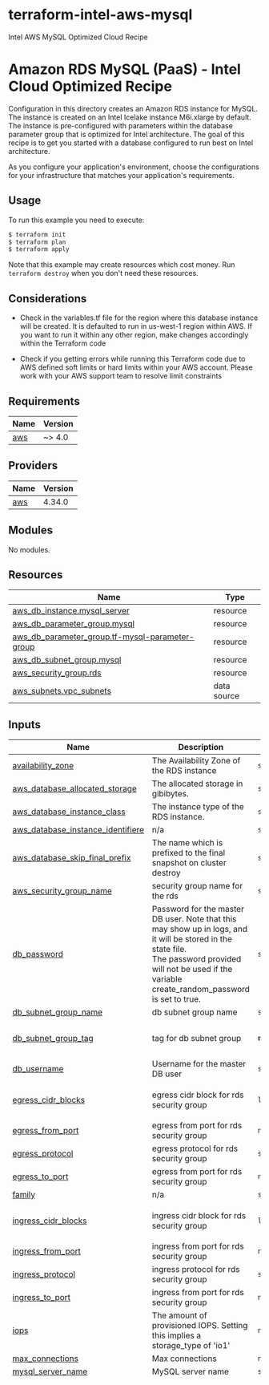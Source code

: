 # terraform-intel-aws-mysql
Intel AWS MySQL Optimized Cloud Recipe

# Amazon RDS MySQL (PaaS) - Intel Cloud Optimized Recipe

Configuration in this directory creates an Amazon RDS instance for MySQL. The instance is created on an Intel Icelake instance M6i.xlarge by default. The instance is pre-configured with parameters within the database parameter group that is optimized for Intel architecture. The goal of this recipe is to get you started with a database configured to run best on Intel architecture.

As you configure your application's environment, choose the configurations for your infrastructure that matches your application's requirements.

## Usage

To run this example you need to execute:

```bash
$ terraform init
$ terraform plan
$ terraform apply
```

Note that this example may create resources which cost money. Run `terraform destroy` when you don't need these resources.

## Considerations
- Check in the variables.tf file for the region where this database instance will be created. It is defaulted to run in us-west-1 region within AWS. If you want to run it within any other region, make changes accordingly within the Terraform code

- Check if you getting errors while running this Terraform code due to AWS defined soft limits or hard limits within your AWS account. Please work with your AWS support team to resolve limit constraints
<!-- BEGIN_TF_DOCS -->
## Requirements

| Name | Version |
|------|---------|
| <a name="requirement_aws"></a> [aws](#requirement\_aws) | ~> 4.0 |

## Providers

| Name | Version |
|------|---------|
| <a name="provider_aws"></a> [aws](#provider\_aws) | 4.34.0 |

## Modules

No modules.

## Resources

| Name | Type |
|------|------|
| [aws_db_instance.mysql_server](https://registry.terraform.io/providers/hashicorp/aws/latest/docs/resources/db_instance) | resource |
| [aws_db_parameter_group.mysql](https://registry.terraform.io/providers/hashicorp/aws/latest/docs/resources/db_parameter_group) | resource |
| [aws_db_parameter_group.tf-mysql-parameter-group](https://registry.terraform.io/providers/hashicorp/aws/latest/docs/resources/db_parameter_group) | resource |
| [aws_db_subnet_group.mysql](https://registry.terraform.io/providers/hashicorp/aws/latest/docs/resources/db_subnet_group) | resource |
| [aws_security_group.rds](https://registry.terraform.io/providers/hashicorp/aws/latest/docs/resources/security_group) | resource |
| [aws_subnets.vpc_subnets](https://registry.terraform.io/providers/hashicorp/aws/latest/docs/data-sources/subnets) | data source |

## Inputs

| Name | Description | Type | Default | Required |
|------|-------------|------|---------|:--------:|
| <a name="input_availability_zone"></a> [availability\_zone](#input\_availability\_zone) | The Availability Zone of the RDS instance | `string` | `null` | no |
| <a name="input_aws_database_allocated_storage"></a> [aws\_database\_allocated\_storage](#input\_aws\_database\_allocated\_storage) | The allocated storage in gibibytes. | `string` | `400` | no |
| <a name="input_aws_database_instance_class"></a> [aws\_database\_instance\_class](#input\_aws\_database\_instance\_class) | The instance type of the RDS instance. | `string` | `"db.m6i.8xlarge"` | no |
| <a name="input_aws_database_instance_identifiere"></a> [aws\_database\_instance\_identifiere](#input\_aws\_database\_instance\_identifiere) | n/a | `string` | `"mysql"` | no |
| <a name="input_aws_database_skip_final_prefix"></a> [aws\_database\_skip\_final\_prefix](#input\_aws\_database\_skip\_final\_prefix) | The name which is prefixed to the final snapshot on cluster destroy | `string` | `"final"` | no |
| <a name="input_aws_security_group_name"></a> [aws\_security\_group\_name](#input\_aws\_security\_group\_name) | security group name for the rds | `string` | `"mysql_rds"` | no |
| <a name="input_db_password"></a> [db\_password](#input\_db\_password) | Password for the master DB user. Note that this may show up in logs, and it will be stored in the state file.<br>  The password provided will not be used if the variable create\_random\_password is set to true. | `string` | n/a | yes |
| <a name="input_db_subnet_group_name"></a> [db\_subnet\_group\_name](#input\_db\_subnet\_group\_name) | db subnet group name | `string` | `"mysql"` | no |
| <a name="input_db_subnet_group_tag"></a> [db\_subnet\_group\_tag](#input\_db\_subnet\_group\_tag) | tag for db subnet group | `map(string)` | <pre>{<br>  "Name": "mysql"<br>}</pre> | no |
| <a name="input_db_username"></a> [db\_username](#input\_db\_username) | Username for the master DB user | `string` | `"mysqladmin"` | no |
| <a name="input_egress_cidr_blocks"></a> [egress\_cidr\_blocks](#input\_egress\_cidr\_blocks) | egress cidr block for rds security group | `list(string)` | <pre>[<br>  "0.0.0.0/0"<br>]</pre> | no |
| <a name="input_egress_from_port"></a> [egress\_from\_port](#input\_egress\_from\_port) | egress from port for rds security group | `number` | `5432` | no |
| <a name="input_egress_protocol"></a> [egress\_protocol](#input\_egress\_protocol) | egress protocol for rds security group | `string` | `"tcp"` | no |
| <a name="input_egress_to_port"></a> [egress\_to\_port](#input\_egress\_to\_port) | egress from port for rds security group | `number` | `5432` | no |
| <a name="input_family"></a> [family](#input\_family) | n/a | `string` | `"mysql8.0"` | no |
| <a name="input_ingress_cidr_blocks"></a> [ingress\_cidr\_blocks](#input\_ingress\_cidr\_blocks) | ingress cidr block for rds security group | `list(string)` | <pre>[<br>  "192.55.54.51/32"<br>]</pre> | no |
| <a name="input_ingress_from_port"></a> [ingress\_from\_port](#input\_ingress\_from\_port) | ingress from port for rds security group | `number` | `5432` | no |
| <a name="input_ingress_protocol"></a> [ingress\_protocol](#input\_ingress\_protocol) | ingress protocol for rds security group | `string` | `"tcp"` | no |
| <a name="input_ingress_to_port"></a> [ingress\_to\_port](#input\_ingress\_to\_port) | ingress from port for rds security group | `number` | `5432` | no |
| <a name="input_iops"></a> [iops](#input\_iops) | The amount of provisioned IOPS. Setting this implies a storage\_type of 'io1' | `number` | `3000` | no |
| <a name="input_max_connections"></a> [max\_connections](#input\_max\_connections) | Max connections | `number` | `4000` | no |
| <a name="input_mysql_server_name"></a> [mysql\_server\_name](#input\_mysql\_server\_name) | MySQL server name | `string` | n/a | yes |
| <a name="input_parameters"></a> [parameters](#input\_parameters) | A list of DB parameter maps to apply | `list(map(string))` | <pre>[<br>  {<br>    "name": "table_open_cache",<br>    "value": 8000<br>  },<br>  {<br>    "apply_method": "pending-reboot",<br>    "name": "table_open_cache_instances",<br>    "value": 16<br>  },<br>  {<br>    "name": "max_connections",<br>    "value": 4000<br>  },<br>  {<br>    "apply_method": "pending-reboot",<br>    "name": "back_log",<br>    "value": 1500<br>  },<br>  {<br>    "name": "default_password_lifetime",<br>    "value": 0<br>  },<br>  {<br>    "apply_method": "pending-reboot",<br>    "name": "performance_schema",<br>    "value": "OFF"<br>  },<br>  {<br>    "name": "max_prepared_stmt_count",<br>    "value": 128000<br>  },<br>  {<br>    "name": "character_set_server",<br>    "value": "latin1"<br>  },<br>  {<br>    "name": "collation_server",<br>    "value": "latin1_swedish_ci"<br>  },<br>  {<br>    "name": "transaction_isolation",<br>    "value": "REPEATABLE-READ"<br>  },<br>  {<br>    "apply_method": "pending-reboot",<br>    "name": "innodb_log_file_size",<br>    "value": 1073741824<br>  },<br>  {<br>    "apply_method": "pending-reboot",<br>    "name": "innodb_open_files",<br>    "value": 4000<br>  },<br>  {<br>    "apply_method": "pending-reboot",<br>    "name": "innodb_buffer_pool_instances",<br>    "value": 16<br>  },<br>  {<br>    "apply_method": "pending-reboot",<br>    "name": "innodb_log_buffer_size",<br>    "value": 67108864<br>  },<br>  {<br>    "name": "innodb_thread_concurrency",<br>    "value": 0<br>  },<br>  {<br>    "name": "innodb_flush_log_at_trx_commit",<br>    "value": 0<br>  },<br>  {<br>    "name": "innodb_max_dirty_pages_pct",<br>    "value": 90<br>  },<br>  {<br>    "name": "innodb_max_dirty_pages_pct_lwm",<br>    "value": 10<br>  },<br>  {<br>    "name": "join_buffer_size",<br>    "value": 32768<br>  },<br>  {<br>    "name": "sort_buffer_size",<br>    "value": 32768<br>  },<br>  {<br>    "apply_method": "pending-reboot",<br>    "name": "innodb_use_native_aio",<br>    "value": 1<br>  },<br>  {<br>    "name": "innodb_stats_persistent",<br>    "value": 1<br>  },<br>  {<br>    "name": "innodb_spin_wait_delay",<br>    "value": 6<br>  },<br>  {<br>    "name": "innodb_max_purge_lag_delay",<br>    "value": 300000<br>  },<br>  {<br>    "name": "innodb_max_purge_lag",<br>    "value": 0<br>  },<br>  {<br>    "name": "innodb_checksum_algorithm",<br>    "value": "none"<br>  },<br>  {<br>    "name": "innodb_io_capacity",<br>    "value": 4000<br>  },<br>  {<br>    "name": "innodb_io_capacity_max",<br>    "value": 20000<br>  },<br>  {<br>    "name": "innodb_lru_scan_depth",<br>    "value": 9000<br>  },<br>  {<br>    "name": "innodb_change_buffering",<br>    "value": "none"<br>  },<br>  {<br>    "apply_method": "pending-reboot",<br>    "name": "innodb_page_cleaners",<br>    "value": 4<br>  },<br>  {<br>    "name": "innodb_undo_log_truncate",<br>    "value": "off"<br>  },<br>  {<br>    "name": "innodb_adaptive_flushing",<br>    "value": 1<br>  },<br>  {<br>    "name": "innodb_flush_neighbors",<br>    "value": 0<br>  },<br>  {<br>    "apply_method": "pending-reboot",<br>    "name": "innodb_read_io_threads",<br>    "value": 16<br>  },<br>  {<br>    "apply_method": "pending-reboot",<br>    "name": "innodb_write_io_threads",<br>    "value": 16<br>  },<br>  {<br>    "apply_method": "pending-reboot",<br>    "name": "innodb_purge_threads",<br>    "value": 4<br>  },<br>  {<br>    "name": "innodb_adaptive_hash_index",<br>    "value": 0<br>  }<br>]</pre> | no |
| <a name="input_rds_security_group_tag"></a> [rds\_security\_group\_tag](#input\_rds\_security\_group\_tag) | tag for rds security group | `map(string)` | <pre>{<br>  "Name": "mysql_rds"<br>}</pre> | no |
| <a name="input_region"></a> [region](#input\_region) | AWS Region | `string` | `"us-west-1"` | no |
| <a name="input_testing2"></a> [testing2](#input\_testing2) | Testing new var | `any` | n/a | yes |
| <a name="input_vpc_id"></a> [vpc\_id](#input\_vpc\_id) | id of the vpc | `string` | `"vpc-043b378a6196bbd10"` | no |

## Outputs

| Name | Description |
|------|-------------|
| <a name="output_address"></a> [address](#output\_address) | n/a |
| <a name="output_id"></a> [id](#output\_id) | n/a |
| <a name="output_username"></a> [username](#output\_username) | n/a |
<!-- END_TF_DOCS -->